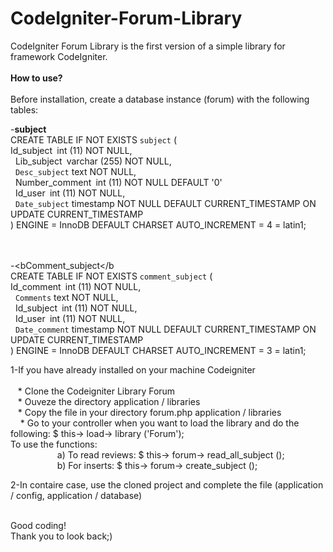 # CodeIgniter-Forum-Library
CodeIgniter Forum Library is the first version of  a simple library for framework CodeIgniter.<br><br>
<b>How to use?</b><br><br>
Before installation, create a database instance (forum)
with the following tables:<br>

-<b>subject</b><br>
CREATE TABLE IF NOT EXISTS `subject` (<br>
Id_subject` `int (11) NOT NULL,<br>
  Lib_subject` `varchar (255) NOT NULL,<br>
  `Desc_subject` text NOT NULL,<br>
  Number_comment` `int (11) NOT NULL DEFAULT '0'<br>
  Id_user` `int (11) NOT NULL,<br>
  `Date_subject` timestamp NOT NULL DEFAULT CURRENT_TIMESTAMP ON UPDATE CURRENT_TIMESTAMP<br>
) ENGINE = InnoDB DEFAULT CHARSET AUTO_INCREMENT = 4 = latin1;<br><br><br>

-<bComment_subject</b<br>
CREATE TABLE IF NOT EXISTS `comment_subject` (<br>
Id_comment` `int (11) NOT NULL,<br>
  `Comments` text NOT NULL,<br>
  Id_subject` `int (11) NOT NULL,<br>
  Id_user` `int (11) NOT NULL,<br>
  `Date_comment` timestamp NOT NULL DEFAULT CURRENT_TIMESTAMP ON UPDATE CURRENT_TIMESTAMP<br>
) ENGINE = InnoDB DEFAULT CHARSET AUTO_INCREMENT = 3 = latin1;<br>



1-If you have already installed on your machine Codeigniter<br><br>
   * Clone the Codeigniter Library Forum<br>
   * Ouveze the directory application / libraries<br>
   * Copy the file in your directory forum.php application / libraries<br>
    * Go to your controller when you want to load the library and do the following: $ this-> load-> library ('Forum');<br>
To use the functions:<br>
                   a) To read reviews: $ this-> forum-> read_all_subject ();<br>
                   b) For inserts: $ this-> forum-> create_subject ();<br>


2-In contaire case, use the cloned project and complete the file (application / config, application / database)<br><br>

Good coding!<br>
Thank you to look back;)<br><br>
